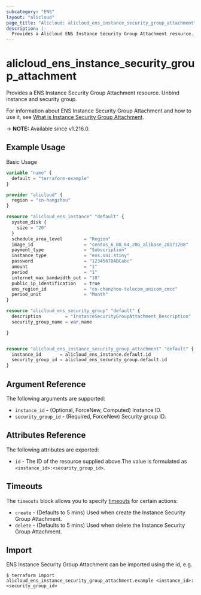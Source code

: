 ```yaml
---
subcategory: "ENS"
layout: "alicloud"
page_title: "Alicloud: alicloud_ens_instance_security_group_attachment"
description: |-
  Provides a Alicloud ENS Instance Security Group Attachment resource.
---
```


# alicloud_ens_instance_security_group_attachment

Provides a ENS Instance Security Group Attachment resource. Unbind instance and security group.

For information about ENS Instance Security Group Attachment and how to use it, see [What is Instance Security Group Attachment](https://www.alibabacloud.com/help/en/).

-> **NOTE:** Available since v1.216.0.

## Example Usage

Basic Usage

```terraform
variable "name" {
  default = "terraform-example"
}

provider "alicloud" {
  region = "cn-hangzhou"
}

resource "alicloud_ens_instance" "default" {
  system_disk {
    size = "20"
  }
  schedule_area_level        = "Region"
  image_id                   = "centos_6_08_64_20G_alibase_20171208"
  payment_type               = "Subscription"
  instance_type              = "ens.sn1.stiny"
  password                   = "12345678ABCabc"
  amount                     = "1"
  period                     = "1"
  internet_max_bandwidth_out = "10"
  public_ip_identification   = true
  ens_region_id              = "cn-chenzhou-telecom_unicom_cmcc"
  period_unit                = "Month"
}

resource "alicloud_ens_security_group" "default" {
  description         = "InstanceSecurityGroupAttachment_Description"
  security_group_name = var.name

}


resource "alicloud_ens_instance_security_group_attachment" "default" {
  instance_id       = alicloud_ens_instance.default.id
  security_group_id = alicloud_ens_security_group.default.id
}
```

## Argument Reference

The following arguments are supported:
* `instance_id` - (Optional, ForceNew, Computed) Instance ID.
* `security_group_id` - (Required, ForceNew) Security group ID.

## Attributes Reference

The following attributes are exported:
* `id` - The ID of the resource supplied above.The value is formulated as `<instance_id>:<security_group_id>`.

## Timeouts

The `timeouts` block allows you to specify [timeouts](https://www.terraform.io/docs/configuration-0-11/resources.html#timeouts) for certain actions:
* `create` - (Defaults to 5 mins) Used when create the Instance Security Group Attachment.
* `delete` - (Defaults to 5 mins) Used when delete the Instance Security Group Attachment.

## Import

ENS Instance Security Group Attachment can be imported using the id, e.g.

```shell
$ terraform import alicloud_ens_instance_security_group_attachment.example <instance_id>:<security_group_id>
```